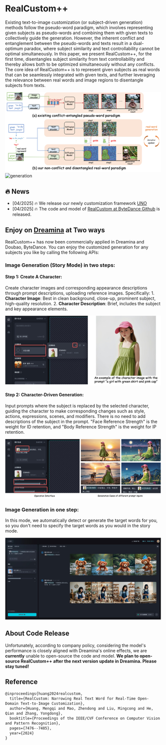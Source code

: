 # RealCustom++

Existing text-to-image customization (or subject-driven generation) methods follow the pseudo-word paradigm, 
which involves representing given subjects as pseudo-words and combining them with given texts to collectively guide the generation.
However, the inherent conflict and entanglement between the pseudo-words and texts result in a dual-optimum paradox, where subject similarity and text controllability cannot be optimal simultaneously.
In this paper, we present RealCustom++, for the first time, disentangles subject similarity from text controllability and thereby allows both to be optimized simultaneously without any conflicts.
The core idea of RealCustom++ is to represent given subjects as real words that can be seamlessly integrated with given texts, 
and further leveraging the relevance between real words and image regions to disentangle subjects from texts. 

![motivation](assets/motivation.jpg)
![generation](assets/generation.jpg)

## 🔥 News
- [04/2025] 🔥 We release our newly customization framework [UNO](https://github.com/bytedance/UNO?tab=readme-ov-file)
- [04/2025] 🔥 The code and model of [RealCustom at ByteDance Github](https://github.com/bytedance/RealCustom) is released.

## Enjoy on [Dreamina](https://jimeng.jianying.com/ai-tool/home) at Two ways
RealCustom++ has now been commercially applied in Dreamina and Doubao, ByteDance. 
You can enjoy the customized generation for any subjects you like by calling the following APIs:

### Image Generation (Story Mode) in two steps:

#### Step 1: Create A Character: 
Create character images and corresponding appearance descriptions through prompt descriptions, uploading reference images. Specifically:
    1. **Character Image**: Best in clean background, close-up, prominent subject, high-quality resolution.
    2. **Character Description**: Brief, includes the subject and key appearance elements.

![character](assets/dreamina_character.jpg)

#### Step 2: Character-Driven Generation:
Input prompts where the subject is replaced by the selected character, guiding the character to make corresponding changes such as style, actions, expressions, scenes, and modifiers. 
There is no need to add descriptions of the subject in the prompt. "Face Reference Strength" is the weight for ID retention, and "Body Reference Strength" is the weight for IP retention.

![character](assets/dreamina_generation.jpg)

### Image Generation in one step:
In this mode, we automatically detect or generate the target words for you, so you don't need to specify the target words as you would in the story mode.


![character](assets/image_generation_ui.jpg)

## About Code Release
Unfortunately, according to company policy, considering the model's performance is closely aligned with Dreamina's online effects, we are **currently** unable to open-source the code and model. **We plan to open-source RealCustom++ after the next version update in Dreamina. Please stay tuned!**


## Reference

```
@inproceedings{huang2024realcustom,
  title={RealCustom: Narrowing Real Text Word for Real-Time Open-Domain Text-to-Image Customization},
  author={Huang, Mengqi and Mao, Zhendong and Liu, Mingcong and He, Qian and Zhang, Yongdong},
  booktitle={Proceedings of the IEEE/CVF Conference on Computer Vision and Pattern Recognition},
  pages={7476--7485},
  year={2024}
}
```

